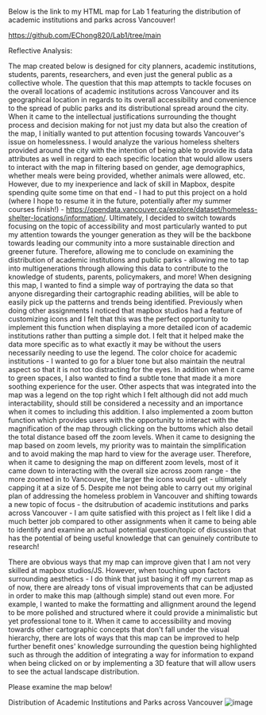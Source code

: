 Below is the link to my HTML map for Lab 1 featuring the distribution of academic institutions and parks across Vancouver!

https://github.com/EChong820/Lab1/tree/main

Reflective Analysis:

The map created below is designed for city planners, academic institutions, students, parents, researchers, and even just the general public as a collective whole. The question that this map attempts to tackle focuses on the overall locations of academic institutions across Vancouver and its geographical location in regards to its overall accessibility and convenience to the spread of public parks and its distributional spread around the city. When it came to the intellectual justifications surrounding the thought process and decision making for not just my data but also the creation of the map, I initially wanted to put attention focusing towards Vancouver's issue on homelessness. I would analyze the various homeless shelters provided around the city with the intention of being able to provide its data attributes as well in regard to each specific location that would allow users to interact with the map in filtering based on gender, age demographics, whether meals were being provided, whether animals were allowed, etc. However, due to my inexperience and lack of skill in Mapbox, despite spending quite some time on that end - I had to put this project on a hold (where I hope to resume it in the future, potentially after my summer courses finish!) - https://opendata.vancouver.ca/explore/dataset/homeless-shelter-locations/information/. Ultimately, I decided to switch towards focusing on the topic of accessibility and most particularly wanted to put my attention towards the younger generation as they will be the backbone towards leading our community into a more sustainable direction and greener future. Therefore, allowing me to conclude on examining the distribution of academic institutions and public parks - allowing me to tap into multigenerations through allowing this data to contribute to the knowledge of students, parents, policymakers, and more! When designing this map, I wanted to find a simple way of portraying the data so that anyone disregarding their cartographic reading abilities, will be able to easily pick up the patterns and trends being identified. Previously when doing other assignments I noticed that mapbox studios had a feature of customizing icons and I felt that this was the perfect opportunity to implement this function when displaying a more detailed icon of academic institutions rather than putting a simple dot. I felt that it helped make the data more specific as to what exactly it may be without the users necessarily needing to  use the legend. The color choice for academic institutions - I wanted to go for a bluer tone but also maintain the neutral aspect so that it is not too distracting for the eyes. In addition when it came to green spaces, I also wanted to find a subtle tone that made it a more soothing experience for the user. Other aspects that was integrated into the map was a legend on the top right which I felt although did not add much interactability, should still be considered a necessity and an importance when it comes to including this addition. I also implemented a zoom button function which provides users with the opportunity to interact with the magnification of the map through clicking on the buttoms which also detail the total distance based off the zoom levels. When it came to designing the map based on zoom levels, my priority was to maintain the simplification and to avoid making the map hard to view for the average user. Therefore, when it came to designing the map on different zoom levels, most of it came down to interacting with the overall size across zoom range - the more zoomed in to Vancouver, the larger the icons would get - ultimately capping it at a size of 5. Despite me not being able to carry out my original plan of addressing the homeless problem in Vancouver and shifting towards a new topic of focus - the dsitrubution of academic institutions and parks across Vancouver - I am quite satisfied with this project as I felt like I did a much better job compared to other assignments when it came to being able to identify and examine an actual potential question/topic of discussion that has the potential of being useful knowledge that can genuinely contribute to research!

There are obvious ways that my map can improve given that I am not very skilled at mapbox studios/JS. However, when touching upon factors surrounding aesthetics - I do think that just basing it off my current map as of now, there are already tons of visual improvements that can be adjusted in order to make this map (although simple) stand out even more. For example, I wanted to make the formatting and allignment around the legend to be more polished and structured where it could provide a minimalistic but yet professional tone to it. When it came to accessibility and moving towards other cartographic concepts that don't fall under the visual hierarchy, there are lots of ways that this map can be improved to help further benefit ones' knowledge surrounding the question being highlighted such as through the addition of integrating a way for information to expand when being clicked on or by implementing a 3D feature that will allow users to see the actual landscape distribution. 


Please examine the map below!

Distribution of Academic Institutions and Parks across Vancouver
![image](https://github.com/EChong820/Lab1/assets/156846978/4e2fe72f-d010-4139-b1dc-32d5a95b061a)


